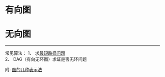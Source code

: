 # 有向图

# 无向图
***

常见算法：
1、 求[最短路径问题](tu-lun/zui-duan-lu-jing-wen-ti.md)  
2、 DAG（有向无环图）求证是否无环问题 
    
    
附:
[图的几种表示法](https://blog.csdn.net/woaidapaopao/article/details/51732947)
